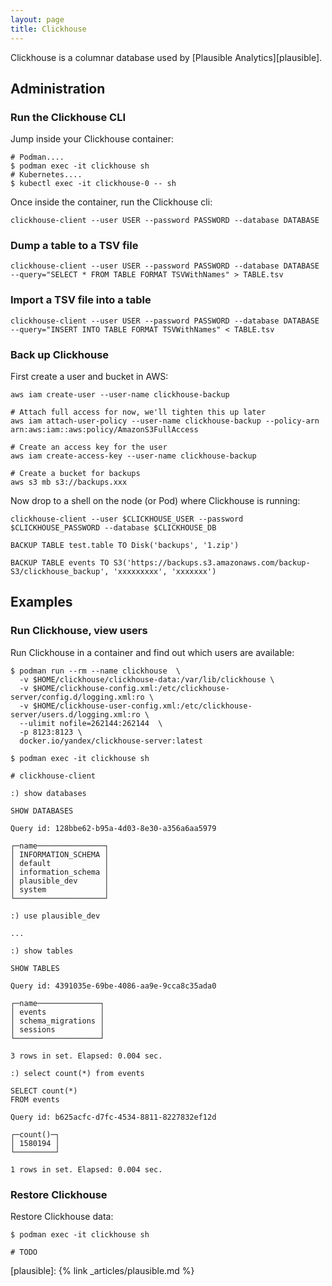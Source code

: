```yaml
---
layout: page
title: Clickhouse
---
```


Clickhouse is a columnar database used by [Plausible Analytics][plausible].

## Administration

### Run the Clickhouse CLI

Jump inside your Clickhouse container:

```shell
# Podman....
$ podman exec -it clickhouse sh
# Kubernetes....
$ kubectl exec -it clickhouse-0 -- sh
```

Once inside the container, run the Clickhouse cli:

```shell
clickhouse-client --user USER --password PASSWORD --database DATABASE
```

### Dump a table to a TSV file

```shell
clickhouse-client --user USER --password PASSWORD --database DATABASE --query="SELECT * FROM TABLE FORMAT TSVWithNames" > TABLE.tsv
```

### Import a TSV file into a table

```shell
clickhouse-client --user USER --password PASSWORD --database DATABASE --query="INSERT INTO TABLE FORMAT TSVWithNames" < TABLE.tsv
```

### Back up Clickhouse

First create a user and bucket in AWS:

```shell
aws iam create-user --user-name clickhouse-backup

# Attach full access for now, we'll tighten this up later
aws iam attach-user-policy --user-name clickhouse-backup --policy-arn arn:aws:iam::aws:policy/AmazonS3FullAccess

# Create an access key for the user
aws iam create-access-key --user-name clickhouse-backup

# Create a bucket for backups
aws s3 mb s3://backups.xxx
```

Now drop to a shell on the node (or Pod) where Clickhouse is running:

```shell
clickhouse-client --user $CLICKHOUSE_USER --password $CLICKHOUSE_PASSWORD --database $CLICKHOUSE_DB

BACKUP TABLE test.table TO Disk('backups', '1.zip')

BACKUP TABLE events TO S3('https://backups.s3.amazonaws.com/backup-S3/clickhouse_backup', 'xxxxxxxxx', 'xxxxxxx')
```

## Examples

### Run Clickhouse, view users

Run Clickhouse in a container and find out which users are available:

```
$ podman run --rm --name clickhouse  \
  -v $HOME/clickhouse/clickhouse-data:/var/lib/clickhouse \
  -v $HOME/clickhouse-config.xml:/etc/clickhouse-server/config.d/logging.xml:ro \
  -v $HOME/clickhouse-user-config.xml:/etc/clickhouse-server/users.d/logging.xml:ro \
  --ulimit nofile=262144:262144  \
  -p 8123:8123 \
  docker.io/yandex/clickhouse-server:latest

$ podman exec -it clickhouse sh

# clickhouse-client

:) show databases

SHOW DATABASES

Query id: 128bbe62-b95a-4d03-8e30-a356a6aa5979

┌─name───────────────┐
│ INFORMATION_SCHEMA │
│ default            │
│ information_schema │
│ plausible_dev      │
│ system             │
└────────────────────┘

:) use plausible_dev

...

:) show tables

SHOW TABLES

Query id: 4391035e-69be-4086-aa9e-9cca8c35ada0

┌─name──────────────┐
│ events            │
│ schema_migrations │
│ sessions          │
└───────────────────┘

3 rows in set. Elapsed: 0.004 sec.

:) select count(*) from events

SELECT count(*)
FROM events

Query id: b625acfc-d7fc-4534-8811-8227832ef12d

┌─count()─┐
│ 1580194 │
└─────────┘

1 rows in set. Elapsed: 0.004 sec.
```

### Restore Clickhouse

Restore Clickhouse data:

```shell
$ podman exec -it clickhouse sh

# TODO
```

[plausible]: {% link _articles/plausible.md %}
